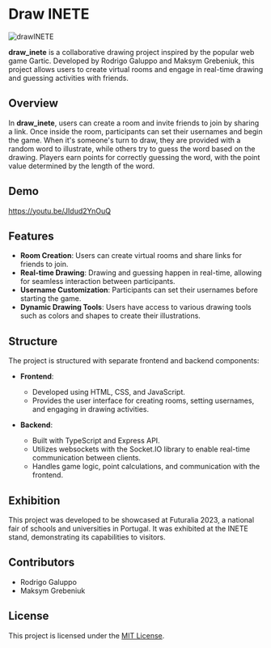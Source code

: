 # Draw INETE
![drawINETE](https://github.com/RodrigoGaluppo/draw_inete/assets/68329584/61a20eeb-2382-41df-96a7-b8c3c86485be)


**draw_inete** is a collaborative drawing project inspired by the popular web game Gartic. Developed by Rodrigo Galuppo and Maksym Grebeniuk, this project allows users to create virtual rooms and engage in real-time drawing and guessing activities with friends.

## Overview

In **draw_inete**, users can create a room and invite friends to join by sharing a link. Once inside the room, participants can set their usernames and begin the game. When it's someone's turn to draw, they are provided with a random word to illustrate, while others try to guess the word based on the drawing. Players earn points for correctly guessing the word, with the point value determined by the length of the word.

## Demo
https://youtu.be/JIdud2YnOuQ

## Features

- **Room Creation**: Users can create virtual rooms and share links for friends to join.
- **Real-time Drawing**: Drawing and guessing happen in real-time, allowing for seamless interaction between participants.
- **Username Customization**: Participants can set their usernames before starting the game.
- **Dynamic Drawing Tools**: Users have access to various drawing tools such as colors and shapes to create their illustrations.

## Structure

The project is structured with separate frontend and backend components:

- **Frontend**:
  - Developed using HTML, CSS, and JavaScript.
  - Provides the user interface for creating rooms, setting usernames, and engaging in drawing activities.
  
- **Backend**:
  - Built with TypeScript and Express API.
  - Utilizes websockets with the Socket.IO library to enable real-time communication between clients.
  - Handles game logic, point calculations, and communication with the frontend.

## Exhibition

This project was developed to be showcased at Futuralia 2023, a national fair of schools and universities in Portugal. It was exhibited at the INETE stand, demonstrating its capabilities to visitors.

## Contributors

- Rodrigo Galuppo
- Maksym Grebeniuk

## License

This project is licensed under the [MIT License](link-to-license).

